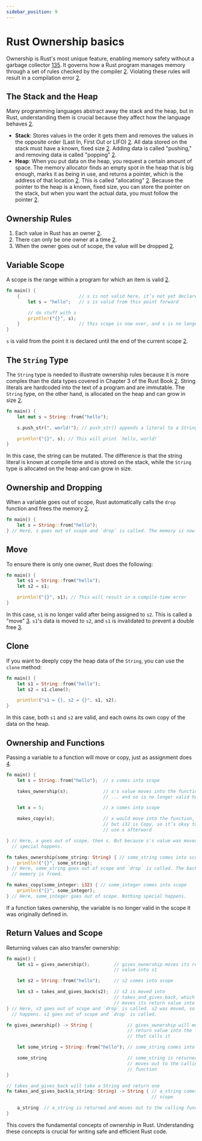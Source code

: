 ```yaml
---
sidebar_position: 9
---
```


# Rust Ownership basics

Ownership is Rust's most unique feature, enabling memory safety without a garbage collector [1](https://doc.rust-lang.org/book/ch04-00-understanding-ownership.html)[3](https://lucacorbucci.medium.com/understanding-ownership-in-rust-5baf5b919246)[5](https://dev.to/francescoxx/ownership-in-rust-57j2). It governs how a Rust program manages memory through a set of rules checked by the compiler [2](https://doc.rust-lang.org/book/ch04-01-what-is-ownership.html). Violating these rules will result in a compilation error [2](https://doc.rust-lang.org/book/ch04-01-what-is-ownership.html).

## The Stack and the Heap

Many programming languages abstract away the stack and the heap, but in Rust, understanding them is crucial because they affect how the language behaves [2](https://doc.rust-lang.org/book/ch04-01-what-is-ownership.html).

*   **Stack**: Stores values in the order it gets them and removes the values in the opposite order (Last In, First Out or LIFO) [2](https://doc.rust-lang.org/book/ch04-01-what-is-ownership.html). All data stored on the stack must have a known, fixed size [2](https://doc.rust-lang.org/book/ch04-01-what-is-ownership.html). Adding data is called "pushing," and removing data is called "popping" [2](https://doc.rust-lang.org/book/ch04-01-what-is-ownership.html).
*   **Heap**: When you put data on the heap, you request a certain amount of space. The memory allocator finds an empty spot in the heap that is big enough, marks it as being in use, and returns a pointer, which is the address of that location [2](https://doc.rust-lang.org/book/ch04-01-what-is-ownership.html). This is called "allocating" [2](https://doc.rust-lang.org/book/ch04-01-what-is-ownership.html). Because the pointer to the heap is a known, fixed size, you can store the pointer on the stack, but when you want the actual data, you must follow the pointer [2](https://doc.rust-lang.org/book/ch04-01-what-is-ownership.html).

## Ownership Rules

1.  Each value in Rust has an owner [2](https://doc.rust-lang.org/book/ch04-01-what-is-ownership.html).
2.  There can only be one owner at a time [2](https://doc.rust-lang.org/book/ch04-01-what-is-ownership.html).
3.  When the owner goes out of scope, the value will be dropped [2](https://doc.rust-lang.org/book/ch04-01-what-is-ownership.html).

## Variable Scope

A scope is the range within a program for which an item is valid [2](https://doc.rust-lang.org/book/ch04-01-what-is-ownership.html).

```rust
fn main() {
    {                      // s is not valid here, it’s not yet declared
        let s = "hello";   // s is valid from this point forward

        // do stuff with s
        println!("{}", s);
    }                      // this scope is now over, and s is no longer valid
}
```

`s` is valid from the point it is declared until the end of the current scope [2](https://doc.rust-lang.org/book/ch04-01-what-is-ownership.html).

## The `String` Type

The `String` type is needed to illustrate ownership rules because it is more complex than the data types covered in Chapter 3 of the Rust Book [2](https://doc.rust-lang.org/book/ch04-01-what-is-ownership.html). String literals are hardcoded into the text of a program and are immutable. The `String` type, on the other hand, is allocated on the heap and can grow in size [2](https://doc.rust-lang.org/book/ch04-01-what-is-ownership.html).

```rust
fn main() {
    let mut s = String::from("hello");

    s.push_str(", world!"); // push_str() appends a literal to a String

    println!("{}", s); // This will print `hello, world!`
}
```

In this case, the string can be mutated. The difference is that the string literal is known at compile time and is stored on the stack, while the `String` type is allocated on the heap and can grow in size.

## Ownership and Dropping

When a variable goes out of scope, Rust automatically calls the `drop` function and frees the memory [2](https://doc.rust-lang.org/book/ch04-01-what-is-ownership.html).

```rust
fn main() {
    let s = String::from("hello");
} // Here, s goes out of scope and `drop` is called. The memory is now freed.
```

## Move

To ensure there is only one owner, Rust does the following:

```rust
fn main() {
    let s1 = String::from("hello");
    let s2 = s1;

    println!("{}", s1); // This will result in a compile-time error
}
```

In this case, `s1` is no longer valid after being assigned to `s2`. This is called a "move" [3](https://lucacorbucci.medium.com/understanding-ownership-in-rust-5baf5b919246). `s1`'s data is moved to `s2`, and `s1` is invalidated to prevent a double free [3](https://lucacorbucci.medium.com/understanding-ownership-in-rust-5baf5b919246).

## Clone

If you want to deeply copy the heap data of the `String`, you can use the `clone` method:

```rust
fn main() {
    let s1 = String::from("hello");
    let s2 = s1.clone();

    println!("s1 = {}, s2 = {}", s1, s2);
}
```

In this case, both `s1` and `s2` are valid, and each owns its own copy of the data on the heap.

## Ownership and Functions

Passing a variable to a function will move or copy, just as assignment does [4](https://www.reddit.com/r/rust/comments/yibdpi/ownership_as_explained_in_the_rust_book/).

```rust
fn main() {
    let s = String::from("hello");  // s comes into scope

    takes_ownership(s);             // s's value moves into the function...
                                    // ... and so is no longer valid here

    let x = 5;                      // x comes into scope

    makes_copy(x);                  // x would move into the function,
                                    // but i32 is Copy, so it’s okay to still
                                    // use x afterward

} // Here, x goes out of scope, then s. But because s's value was moved, nothing
  // special happens.

fn takes_ownership(some_string: String) { // some_string comes into scope
    println!("{}", some_string);
} // Here, some_string goes out of scope and `drop` is called. The backing
  // memory is freed.

fn makes_copy(some_integer: i32) { // some_integer comes into scope
    println!("{}", some_integer);
} // Here, some_integer goes out of scope. Nothing special happens.
```

If a function takes ownership, the variable is no longer valid in the scope it was originally defined in.

## Return Values and Scope

Returning values can also transfer ownership:

```rust
fn main() {
    let s1 = gives_ownership();         // gives_ownership moves its return
                                        // value into s1

    let s2 = String::from("hello");     // s2 comes into scope

    let s3 = takes_and_gives_back(s2);  // s2 is moved into
                                        // takes_and_gives_back, which also
                                        // moves its return value into s3
} // Here, s3 goes out of scope and `drop` is called. s2 was moved, so nothing
  // happens. s1 goes out of scope and `drop` is called.

fn gives_ownership() -> String {             // gives_ownership will move its
                                             // return value into the function
                                             // that calls it

    let some_string = String::from("hello"); // some_string comes into scope

    some_string                              // some_string is returned and
                                             // moves out to the calling
                                             // function
}

// takes_and_gives_back will take a String and return one
fn takes_and_gives_back(a_string: String) -> String { // a_string comes into
                                                      // scope

    a_string  // a_string is returned and moves out to the calling function
}
```

This covers the fundamental concepts of ownership in Rust. Understanding these concepts is crucial for writing safe and efficient Rust code.

